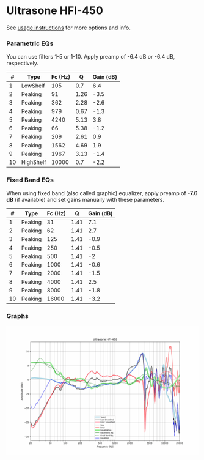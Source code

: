 # Ultrasone HFI-450
See [usage instructions](https://github.com/jaakkopasanen/AutoEq#usage) for more options and info.

### Parametric EQs
You can use filters 1-5 or 1-10. Apply preamp of -6.4 dB or -6.4 dB, respectively.

|   # | Type      |   Fc (Hz) |    Q |   Gain (dB) |
|-----|-----------|-----------|------|-------------|
|   1 | LowShelf  |       105 | 0.7  |         6.4 |
|   2 | Peaking   |        91 | 1.26 |        -3.5 |
|   3 | Peaking   |       362 | 2.28 |        -2.6 |
|   4 | Peaking   |       979 | 0.67 |        -1.3 |
|   5 | Peaking   |      4240 | 5.13 |         3.8 |
|   6 | Peaking   |        66 | 5.38 |        -1.2 |
|   7 | Peaking   |       209 | 2.61 |         0.9 |
|   8 | Peaking   |      1562 | 4.69 |         1.9 |
|   9 | Peaking   |      1967 | 3.13 |        -1.4 |
|  10 | HighShelf |     10000 | 0.7  |        -2.2 |

### Fixed Band EQs
When using fixed band (also called graphic) equalizer, apply preamp of **-7.6 dB** (if available) and set gains manually with these parameters.

|   # | Type    |   Fc (Hz) |    Q |   Gain (dB) |
|-----|---------|-----------|------|-------------|
|   1 | Peaking |        31 | 1.41 |         7.1 |
|   2 | Peaking |        62 | 1.41 |         2.7 |
|   3 | Peaking |       125 | 1.41 |        -0.9 |
|   4 | Peaking |       250 | 1.41 |        -0.5 |
|   5 | Peaking |       500 | 1.41 |        -2   |
|   6 | Peaking |      1000 | 1.41 |        -0.6 |
|   7 | Peaking |      2000 | 1.41 |        -1.5 |
|   8 | Peaking |      4000 | 1.41 |         2.5 |
|   9 | Peaking |      8000 | 1.41 |        -1.8 |
|  10 | Peaking |     16000 | 1.41 |        -3.2 |

### Graphs
![](./Ultrasone%20HFI-450.png)
